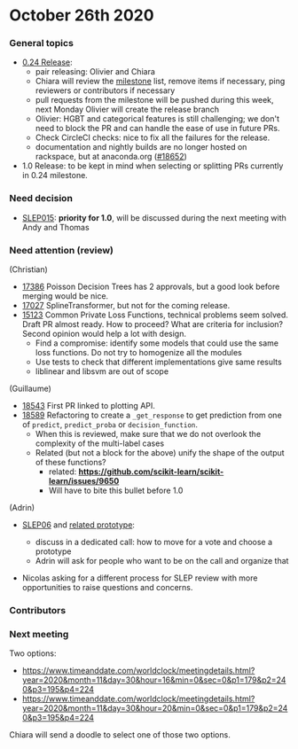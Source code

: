 # October 26th 2020

### General topics
- [0.24 Release](https://github.com/scikit-learn/scikit-learn/pulls?q=is%3Aopen+is%3Apr+milestone%3A0.24):
  - pair releasing: Olivier and Chiara
  - Chiara will review the [milestone](https://github.com/scikit-learn/scikit-learn/pulls?q=is%3Aopen+is%3Apr+milestone%3A0.24) list, remove items if necessary,
    ping reviewers or contributors if necessary
  - pull requests from the milestone will be pushed during this week, next Monday Olivier will create the release branch
  - Olivier: HGBT and categorical features is still challenging; we don't need to block the PR and can handle the ease of use in future PRs.
  - Check CircleCI checks: nice to fix all the failures for the release.
  -  documentation and nightly builds are no longer hosted on rackspace, but at anaconda.org ([#18652](https://github.com/scikit-learn/scikit-learn/pull/18652))
- 1.0 Release: to be kept in mind when selecting or splitting PRs currently in 0.24 milestone.

### Need decision
- [SLEP015](https://github.com/scikit-learn/enhancement_proposals/pull/48): **priority for 1.0**, will be discussed during the next meeting with Andy and Thomas

### Need attention (review)
(Christian)
- [17386](https://github.com/scikit-learn/scikit-learn/pull/17386) Poisson Decision Trees has 2 approvals, but a good look before merging would be nice.
- [17027](https://github.com/scikit-learn/scikit-learn/issues/17027) SplineTransformer, but not for the coming release.
- [15123](https://github.com/scikit-learn/scikit-learn/issues/15123) Common Private Loss Functions, technical problems seem solved. Draft PR almost ready.
  How to proceed? What are criteria for inclusion? Second opinion would help a lot with design.
  - Find a compromise: identify some models that could use the same loss functions. Do not try to homogenize all the modules
  - Use tests to check that different implementations give same results
  - liblinear and libsvm are out of scope

(Guillaume)
 - [18543](https://github.com/scikit-learn/scikit-learn/pull/18543) First PR linked to plotting API.
 - [18589](https://github.com/scikit-learn/scikit-learn/pull/18589) Refactoring to create a `_get_response` to get prediction from one of `predict`, `predict_proba` or `decision_function`.
   - When this is reviewed, make sure that we do not overlook the complexity of the multi-label cases
   - Related (but not a block for the above) unify the shape of the output of these functions?
       - related: **https://github.com/scikit-learn/scikit-learn/issues/9650**
       - Will have to bite this bullet before 1.0

(Adrin)
  - [SLEP06](https://scikit-learn-enhancement-proposals.readthedocs.io/en/latest/slep006/proposal.html) and
    [related prototype](https://github.com/scikit-learn/scikit-learn/pull/16079):
    - discuss in a dedicated call: how to move for a vote and choose a prototype 
    - Adrin will ask for people who want to be on the call and organize that

- Nicolas asking for a different process for SLEP review with more opportunities to raise questions and concerns.

### Contributors


### Next meeting
Two options:
- https://www.timeanddate.com/worldclock/meetingdetails.html?year=2020&month=11&day=30&hour=16&min=0&sec=0&p1=179&p2=240&p3=195&p4=224
- https://www.timeanddate.com/worldclock/meetingdetails.html?year=2020&month=11&day=30&hour=20&min=0&sec=0&p1=179&p2=240&p3=195&p4=224

Chiara will send a doodle to select one of those two options.
